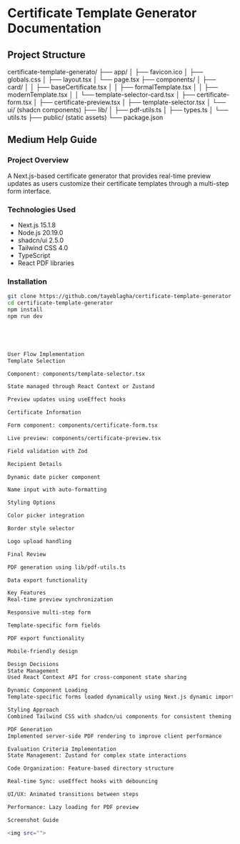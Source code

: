 # Certificate Template Generator Documentation

## Project Structure

certificate-template-generato/
├── app/
│   ├── favicon.ico
│   ├── globals.css
│   ├── layout.tsx
│   └── page.tsx
├── components/
│   ├── card/
│   │   ├── baseCertificate.tsx
│   │   ├── formalTemplate.tsx
│   │   ├── modernTemplate.tsx
│   │   └── template-selector-card.tsx
│   ├── certificate-form.tsx
│   ├── certificate-preview.tsx
│   ├── template-selector.tsx
│   └── ui/ (shadcn components)
├── lib/
│   ├── pdf-utils.ts
│   ├── types.ts
│   └── utils.ts
├── public/ (static assets)
└── package.json


## Medium Help Guide

### Project Overview
A Next.js-based certificate generator that provides real-time preview updates as users customize their certificate templates through a multi-step form interface.

### Technologies Used
- Next.js 15.1.8
- Node.js 20.19.0
- shadcn/ui 2.5.0
- Tailwind CSS 4.0
- TypeScript
- React PDF libraries

### Installation
```bash
git clone https://github.com/tayeblagha/certificate-template-generator
cd certificate-template-generator
npm install
npm run dev





User Flow Implementation
Template Selection

Component: components/template-selector.tsx

State managed through React Context or Zustand

Preview updates using useEffect hooks

Certificate Information

Form component: components/certificate-form.tsx

Live preview: components/certificate-preview.tsx

Field validation with Zod

Recipient Details

Dynamic date picker component

Name input with auto-formatting

Styling Options

Color picker integration

Border style selector

Logo upload handling

Final Review

PDF generation using lib/pdf-utils.ts

Data export functionality

Key Features
Real-time preview synchronization

Responsive multi-step form

Template-specific form fields

PDF export functionality

Mobile-friendly design

Design Decisions
State Management
Used React Context API for cross-component state sharing

Dynamic Component Loading
Template-specific forms loaded dynamically using Next.js dynamic imports

Styling Approach
Combined Tailwind CSS with shadcn/ui components for consistent theming

PDF Generation
Implemented server-side PDF rendering to improve client performance

Evaluation Criteria Implementation
State Management: Zustand for complex state interactions

Code Organization: Feature-based directory structure

Real-time Sync: useEffect hooks with debouncing

UI/UX: Animated transitions between steps

Performance: Lazy loading for PDF preview

Screenshot Guide

<img src="">

